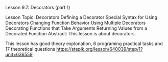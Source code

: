 Lesson 9.7: Decorators (part 1)

Lesson Topic: Decorators
Defining a Decorator
Special Syntax for Using Decorators
Changing Function Behavior
Using Multiple Decorators
Decorating Functions that Take Arguments
Returning Values ​​from a Decorated Function
Abstract: This lesson is about decorators.

This lesson has good theory explonation, 6 programing practical tasks and 17 theoretical questions
https://stepik.org/lesson/640039/step/1?unit=636559
